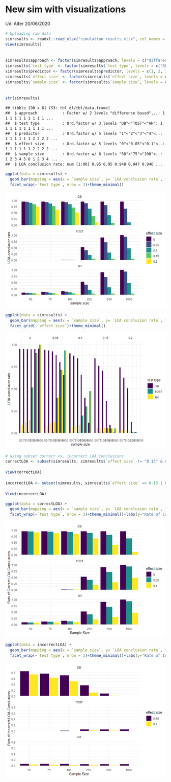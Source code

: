 New sim with visualizations
================
Udi Alter
20/06/2020

``` r
# Uploading raw data
simresults <- readxl::read_xlsx("simulation results.xlsx", col_names = TRUE)
View(simresults)


simresults$approach <- factor(simresults$approach, levels = c("difference based", "equivalence based"), ordered = FALSE)
simresults$`test type` <- factor(simresults$`test type`, levels = c("DB", "TOST", "AH"), ordered = TRUE)
simresults$predictor <- factor(simresults$predictor, levels = c(1, 2, 3, 4, 5), ordered = TRUE)
simresults$`effect size` <- factor(simresults$`effect size`, levels = c(0, 0.05, 0.1, 0.15, 0.2), ordered = TRUE)
simresults$`sample size` <- factor(simresults$`sample size`, levels = c(50, 75, 100, 250, 500, 1000), ordered = TRUE)


str(simresults)
```

    ## tibble [90 x 6] (S3: tbl_df/tbl/data.frame)
    ##  $ approach           : Factor w/ 2 levels "difference based",..: 1 1 1 1 1 1 1 1 1 1 ...
    ##  $ test type          : Ord.factor w/ 3 levels "DB"<"TOST"<"AH": 1 1 1 1 1 1 1 1 1 1 ...
    ##  $ predictor          : Ord.factor w/ 5 levels "1"<"2"<"3"<"4"<..: 1 1 1 1 1 1 2 2 2 2 ...
    ##  $ effect size        : Ord.factor w/ 5 levels "0"<"0.05"<"0.1"<..: 1 1 1 1 1 1 2 2 2 2 ...
    ##  $ sample size        : Ord.factor w/ 6 levels "50"<"75"<"100"<..: 1 2 3 4 5 6 1 2 3 4 ...
    ##  $ LOA conclusion rate: num [1:90] 0.95 0.95 0.948 0.947 0.946 ...

``` r
ggplot(data = simresults) + 
  geom_bar(mapping = aes(x = `sample size`, y= `LOA conclusion rate`, fill = `effect size`),stat = "identity", position = "dodge")+ 
  facet_wrap(~`test type`, nrow = 3)+theme_minimal()
```

![](Simulation-Visualization_files/figure-gfm/unnamed-chunk-2-1.png)<!-- -->

``` r
ggplot(data = simresults) + 
  geom_bar(mapping = aes(x = `sample size`, y= `LOA conclusion rate`, fill = `test type`),stat = "identity", position = "dodge")+ 
  facet_grid(~`effect size`)+theme_minimal()
```

![](Simulation-Visualization_files/figure-gfm/unnamed-chunk-3-1.png)<!-- -->

``` r
# using subset correct vs. incorrect LOA conclusions
correctLOA <- subset(simresults, simresults$`effect size` != "0.15" & simresults$`effect size` != "0.2") 

View(correctLOA)

incorrectLOA <- subset(simresults, simresults$`effect size` == 0.15 | simresults$`effect size` == 0.2) 

View(incorrectLOA)
```

``` r
ggplot(data = correctLOA) + 
  geom_bar(mapping = aes(x = `sample size`, y= `LOA conclusion rate`, fill = `effect size`),stat = "identity", position = "dodge")+ 
  facet_wrap(~`test type`, nrow = 3)+theme_minimal()+labs(y="Rate of Correct LOA Conclusions", x = "Sample Size")
```

![](Simulation-Visualization_files/figure-gfm/unnamed-chunk-5-1.png)<!-- -->

``` r
ggplot(data = incorrectLOA) + 
  geom_bar(mapping = aes(x = `sample size`, y= `LOA conclusion rate`, fill = `effect size`),stat = "identity", position = "dodge")+ 
  facet_wrap(~`test type`, nrow = 3)+theme_minimal()+labs(y="Rate of Incorrect LOA Conclusions", x = "Sample Size")
```

![](Simulation-Visualization_files/figure-gfm/unnamed-chunk-6-1.png)<!-- -->
